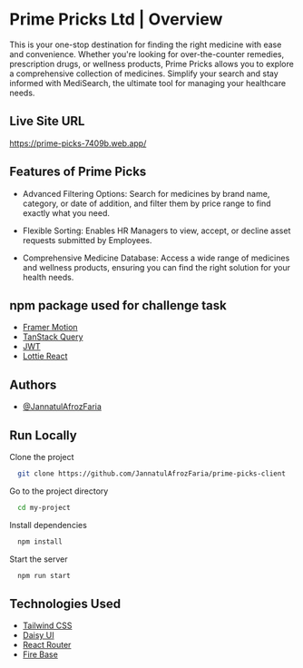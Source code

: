 
#  Prime Pricks Ltd | Overview

This is your one-stop destination for finding the right medicine with ease and convenience. Whether you're looking for over-the-counter remedies, prescription drugs, or wellness products, Prime Pricks allows you to explore a comprehensive collection of medicines. Simplify your search and stay informed with MediSearch, the ultimate tool for managing your healthcare needs.



## Live Site URL

  https://prime-picks-7409b.web.app/ 

## Features of Prime Picks

- Advanced Filtering Options: 
 Search for medicines by brand name, category, or date of addition, and filter them by price range to find exactly what you need.

- Flexible Sorting:
Enables HR Managers to view, accept, or decline asset requests submitted by Employees.

- Comprehensive Medicine Database:
Access a wide range of medicines and wellness products, ensuring you can find the right solution for your health needs.





## npm package used for challenge task

 - [Framer Motion](https://www.npmjs.com/package/framer-motion)
 - [TanStack Query](https://tanstack.com/query/v4/docs/framework/react/quick-start)
- [JWT](https://jwt.io/)
- [Lottie React](https://www.npmjs.com/package/lottie-react)
## Authors

- [@JannatulAfrozFaria](https://github.com/JannatulAfrozFaria)


## Run Locally

Clone the project

```bash
  git clone https://github.com/JannatulAfrozFaria/prime-picks-client
```

Go to the project directory

```bash
  cd my-project
```

Install dependencies

```bash
  npm install
```

Start the server

```bash
  npm run start
```





## Technologies Used

 - [Tailwind CSS](https://tailwindcss.com/)
 - [Daisy UI](https://daisyui.com/)
 - [React Router](https://reactrouter.com/en/main)
 - [Fire Base](https://console.firebase.google.com/)

